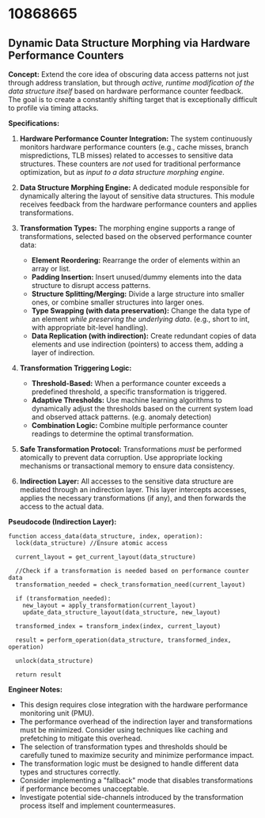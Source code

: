 # 10868665

## Dynamic Data Structure Morphing via Hardware Performance Counters

**Concept:** Extend the core idea of obscuring data access patterns not just through address translation, but through *active, runtime modification of the data structure itself* based on hardware performance counter feedback. The goal is to create a constantly shifting target that is exceptionally difficult to profile via timing attacks.

**Specifications:**

1.  **Hardware Performance Counter Integration:** The system continuously monitors hardware performance counters (e.g., cache misses, branch mispredictions, TLB misses) related to accesses to sensitive data structures. These counters are *not* used for traditional performance optimization, but as *input to a data structure morphing engine*.

2.  **Data Structure Morphing Engine:** A dedicated module responsible for dynamically altering the layout of sensitive data structures. This module receives feedback from the hardware performance counters and applies transformations.

3.  **Transformation Types:** The morphing engine supports a range of transformations, selected based on the observed performance counter data:
    *   **Element Reordering:** Rearrange the order of elements within an array or list.
    *   **Padding Insertion:** Insert unused/dummy elements into the data structure to disrupt access patterns.
    *   **Structure Splitting/Merging:**  Divide a large structure into smaller ones, or combine smaller structures into larger ones.
    *   **Type Swapping (with data preservation):**  Change the data type of an element *while preserving the underlying data*. (e.g., short to int, with appropriate bit-level handling).
    *   **Data Replication (with indirection):** Create redundant copies of data elements and use indirection (pointers) to access them, adding a layer of indirection.

4.  **Transformation Triggering Logic:**
    *   **Threshold-Based:** When a performance counter exceeds a predefined threshold, a specific transformation is triggered.
    *   **Adaptive Thresholds:** Use machine learning algorithms to dynamically adjust the thresholds based on the current system load and observed attack patterns. (e.g. anomaly detection)
    *   **Combination Logic:** Combine multiple performance counter readings to determine the optimal transformation.

5.  **Safe Transformation Protocol:** Transformations *must* be performed atomically to prevent data corruption. Use appropriate locking mechanisms or transactional memory to ensure data consistency.

6.  **Indirection Layer:**  All accesses to the sensitive data structure are mediated through an indirection layer. This layer intercepts accesses, applies the necessary transformations (if any), and then forwards the access to the actual data.

**Pseudocode (Indirection Layer):**

```
function access_data(data_structure, index, operation):
  lock(data_structure) //Ensure atomic access
  
  current_layout = get_current_layout(data_structure)
  
  //Check if a transformation is needed based on performance counter data
  transformation_needed = check_transformation_need(current_layout)
  
  if (transformation_needed):
    new_layout = apply_transformation(current_layout)
    update_data_structure_layout(data_structure, new_layout)
    
  transformed_index = transform_index(index, current_layout)
  
  result = perform_operation(data_structure, transformed_index, operation)
  
  unlock(data_structure)
  
  return result
```

**Engineer Notes:**

*   This design requires close integration with the hardware performance monitoring unit (PMU).
*   The performance overhead of the indirection layer and transformations must be minimized.  Consider using techniques like caching and prefetching to mitigate this overhead.
*   The selection of transformation types and thresholds should be carefully tuned to maximize security and minimize performance impact.
*   The transformation logic must be designed to handle different data types and structures correctly.
*   Consider implementing a "fallback" mode that disables transformations if performance becomes unacceptable.
*   Investigate potential side-channels introduced by the transformation process itself and implement countermeasures.